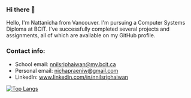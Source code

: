### Hi there 👋
Hello, I'm Nattanicha from Vancouver. I'm pursuing a Computer Systems Diploma at BCIT. I've successfully completed several projects and assignments, all of which are available on my GitHub profile. 

### Contact info:
- School email: nnilsriphaiwan@my.bcit.ca
- Personal email: nichapraeniw@gmail.com
- LinkedIn: www.linkedin.com/in/nnilsriphaiwan

[![Top Langs](https://github-readme-stats.vercel.app/api/top-langs/?username=NichapraeNiw&layout=donut)](https://github.com/anuraghazra/github-readme-stats)
